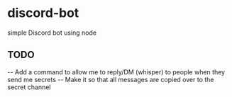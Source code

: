 # discord-bot
simple Discord bot using node

## TODO
-- Add a command to allow me to reply/DM (whisper) to people when they send me secrets
-- Make it so that all messages are copied over to the secret channel
